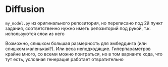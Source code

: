 # Diffusion

`my_model.py` из оригинального репозитория, но переписано под 2й пункт задания, соответственно нужно иметь репозиторий под рукой, т.к. используются слои из него

Возможно, слишком большая размерность для эмбеддинга (или слишком маленькая?). Или веса неподходящие. Гиперпараметров крайне много, со всеми можно поиграться, но в том варианте кода, что тут есть, условная генерация работает отвратительно
